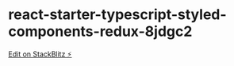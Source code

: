 # react-starter-typescript-styled-components-redux-8jdgc2

[Edit on StackBlitz ⚡️](https://stackblitz.com/edit/react-starter-typescript-styled-components-redux-8jdgc2)